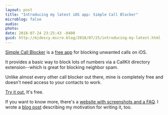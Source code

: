 ```yaml
---
layout: post
title: "Introducing my latest iOS app: Simple Call Blocker"
microblog: false
audio: 
photo: 
date: 2018-07-24 23:25:43 -0400
guid: http://mjdescy.micro.blog/2018/07/25/introducing-my-latest.html
---
```

[Simple Call Blocker](https://simplecallblockerapp.com) is a [free app](https://itunes.apple.com/us/app/simple-call-blocker/id1409872025?ls=1&mt=8) for blocking unwanted calls on iOS. 

It provides a basic way to block lots of numbers via a CallKit directory extension--which is great for blocking neighbor spam.

Unlike almost every other call blocker out there, mine is completely free and doesn't need access to your contacts to work. 

[Try it out.](https://itunes.apple.com/us/app/simple-call-blocker/id1409872025?ls=1&mt=8) It's free.

If you want to know more, there's a [website with screenshots and a FAQ](https://simplecallblockerapp.com). I wrote a [blog post](https://mjdescy.me/2018/07/25/introducing-simple-call-blocker/) describing my motivation for writing it, too.

